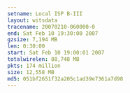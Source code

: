 ```yaml
---
setname: Local ISP B-III
layout: witsdata
tracename: 20070210-060000-0
end: Sat Feb 10 19:30:00 2007
gzsize: 7,194 MB
len: 0:30:00
start: Sat Feb 10 19:00:01 2007
totalwirelen: 88,748 MB
pkts: 174 million
size: 12,558 MB
md5: 051bf2651f32a205c1ad39e7361a7d98
---
```

